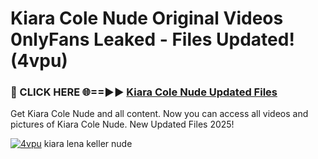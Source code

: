 # Kiara Cole Nude Original Videos 0nlyFans Leaked - Files Updated! (4vpu)

<h3>🔴 CLICK HERE 🌐==►► <a href="https://tinyurl.com/5h6xmrr3" rel="nofollow">Kiara Cole Nude Updated Files</a></h3>

Get Kiara Cole Nude and all content. Now you can access all videos and pictures of Kiara Cole Nude. New Updated Files 2025!

[![4vpu](https://i.imgur.com/KVD873Z.gif)](https://tinyurl.com/5h6xmrr3)
kiara lena keller nude